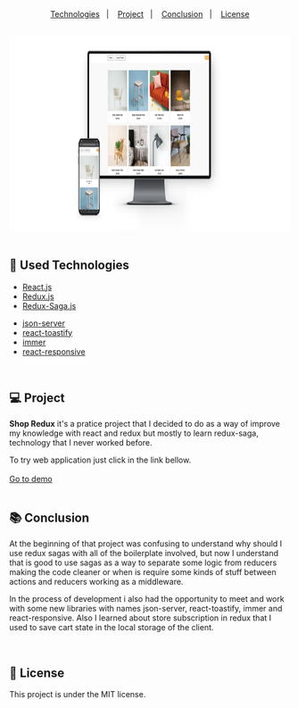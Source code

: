 ##

</div>
<div align="center">
  <a href="#rocket-used-technologies">Technologies</a>&nbsp;&nbsp;&nbsp;|&nbsp;&nbsp;&nbsp;
  <a href="#computer-project">Project</a>&nbsp;&nbsp;&nbsp;|&nbsp;&nbsp;&nbsp;
  <a href="#books-conclusion">Conclusion</a>&nbsp;&nbsp;&nbsp;|&nbsp;&nbsp;&nbsp;
  <a href="#memo-license">License</a>
</div>

##

</div>

<div align="center">
  <img src="./public/mockup.png" height="350px" /><br>
</div>

</br>

## :rocket: Used Technologies

- [React.js](https://reactjs.org)
- [Redux.js](https://redux.js.org)
- [Redux-Saga.js](https://redux-saga.js.org)

</div>

- [json-server](https://www.npmjs.com/package/json-server)
- [react-toastify](https://www.npmjs.com/package/react-toastify)
- [immer](https://immerjs.github.io/immer/docs/introduction)
- [react-responsive](https://www.npmjs.com/package/react-responsive)

</br>

## :computer: Project

<b>Shop Redux</b> it's a pratice project that I decided to do as a way of improve my knowledge with react and redux but mostly to learn redux-saga, technology that I never worked before.

To try web application just click in the link bellow.</br>
</br>
[Go to demo](http://shop-redux.ricardolmsilva.site)
</br>
</br>

## :books: Conclusion

At the beginning of that project was confusing to understand why should I use redux sagas with all of the boilerplate involved, but now I understand that is good to use sagas as a way to separate some logic from reducers making the code cleaner or when is require some kinds of stuff between actions and reducers working as a middleware.

In the process of development i also had the opportunity to meet and work with some new libraries with names json-server, react-toastify, immer and react-responsive. Also I learned about store subscription in redux that I used to save cart state in the local storage of the client.

</br>

## :memo: License

This project is under the MIT license.

</br>
